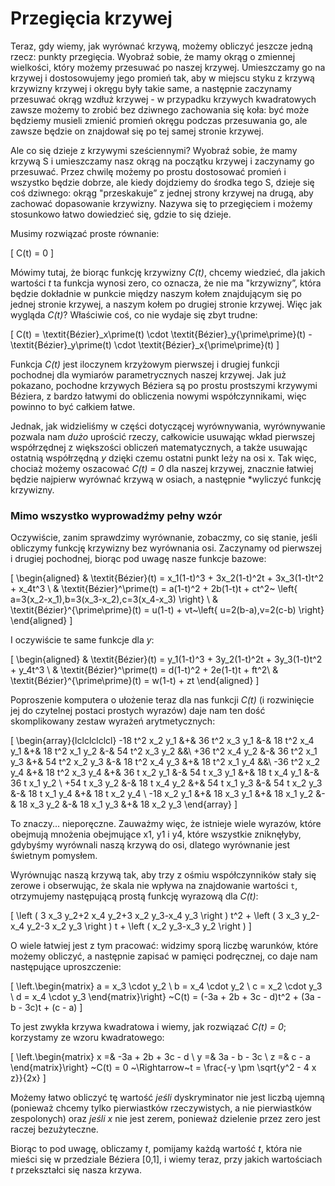 # Przegięcia krzywej

Teraz, gdy wiemy, jak wyrównać krzywą, możemy obliczyć jeszcze jedną rzecz: punkty przegięcia. Wyobraź sobie, że mamy okrąg o zmiennej wielkości, który możemy przesuwać po naszej krzywej. Umieszczamy go na krzywej i dostosowujemy jego promień tak, aby w miejscu styku z krzywą krzywizny krzywej i okręgu były takie same, a następnie zaczynamy przesuwać okrąg wzdłuż krzywej - w przypadku krzywych kwadratowych 
zawsze możemy to zrobić bez dziwnego zachowania się koła: być może będziemy musieli zmienić promień okręgu podczas przesuwania go, ale zawsze będzie on znajdował się po tej samej stronie krzywej.

Ale co się dzieje z krzywymi sześciennymi? Wyobraź sobie, że mamy krzywą S i umieszczamy nasz okrąg na początku krzywej i zaczynamy go przesuwać. Przez chwilę możemy po prostu dostosować promień i wszystko będzie dobrze, ale kiedy dojdziemy do środka tego S, dzieje się coś dziwnego: okrąg "przeskakuje” z jednej strony krzywej na drugą, aby zachować dopasowanie krzywizny.
Nazywa się to przegięciem i możemy stosunkowo łatwo dowiedzieć się, gdzie to się dzieje.

Musimy rozwiązać proste równanie:

\[
  C(t) = 0
\]

Mówimy tutaj, że biorąc funkcję krzywizny *C(t)*, chcemy wiedzieć, dla jakich wartości *t* ta funkcja wynosi zero, co oznacza, że nie ma "krzywizny”, która będzie dokładnie w punkcie między naszym kołem znajdującym się po jednej stronie krzywej, a naszym kołem po drugiej stronie krzywej. Więc jak wygląda *C(t)*? Właściwie coś, co nie wydaje się zbyt trudne:

\[
  C(t) = \textit{Bézier}_x\prime(t) \cdot \textit{Bézier}_y{\prime\prime}(t) - \textit{Bézier}_y\prime(t) \cdot \textit{Bézier}_x{\prime\prime}(t)
\]

Funkcja *C(t)* jest iloczynem krzyżowym pierwszej i drugiej funkcji pochodnej dla wymiarów parametrycznych naszej krzywej. Jak już pokazano, pochodne krzywych Béziera są po prostu prostszymi krzywymi Béziera, z bardzo łatwymi do obliczenia nowymi współczynnikami, więc powinno to być całkiem łatwe.

Jednak, jak widzieliśmy w części dotyczącej wyrównywania, wyrównywanie pozwala nam *dużo* uprościć rzeczy, całkowicie usuwając wkład pierwszej współrzędnej z większości obliczeń matematycznych, a także usuwając ostatnią współrzędną *y* dzięki czemu ostatni punkt leży na osi x. Tak więc, chociaż możemy oszacować *C(t) = 0* dla naszej krzywej, znacznie łatwiej będzie najpierw wyrównać krzywą w osiach, a następnie *wyliczyć funkcję krzywizny.

<div class="note">

### Mimo wszystko wyprowadźmy pełny wzór

Oczywiście, zanim sprawdzimy wyrównanie, zobaczmy, co się stanie, jeśli obliczymy funkcję krzywizny bez wyrównania osi. Zaczynamy od pierwszej i drugiej pochodnej, biorąc pod uwagę nasze funkcje bazowe:

\[
\begin{aligned}
  & \textit{Bézier}(t) = x_1(1-t)^3 + 3x_2(1-t)^2t + 3x_3(1-t)t^2 + x_4t^3 \\
  & \textit{Bézier}^\prime(t) = a(1-t)^2 + 2b(1-t)t + ct^2~ \left\{ a=3(x_2-x_1),b=3(x_3-x_2),c=3(x_4-x_3) \right\} \\
  & \textit{Bézier}^{\prime\prime}(t) = u(1-t) + vt~\left\{ u=2(b-a),v=2(c-b) \right\}\
\end{aligned}
\]

I oczywiście te same funkcje dla *y*:

\[
\begin{aligned}
  & \textit{Bézier}(t) = y_1(1-t)^3 + 3y_2(1-t)^2t + 3y_3(1-t)t^2 + y_4t^3 \\
  & \textit{Bézier}^\prime(t) = d(1-t)^2 + 2e(1-t)t + ft^2\\
  & \textit{Bézier}^{\prime\prime}(t) = w(1-t) + zt
\end{aligned}
\]

Poproszenie komputera o ułożenie teraz dla nas funkcji *C(t)* (i rozwinięcie jej do czytelnej postaci prostych wyrazów) daje nam ten dość skomplikowany zestaw wyrażeń arytmetycznych:

\[
\begin{array}{lclclclclcl}
-18 t^2 x_2 y_1 &+& 36 t^2 x_3 y_1 &-& 18 t^2 x_4 y_1 &+& 18 t^2 x_1 y_2 &-& 54 t^2 x_3 y_2 &&\\
+36 t^2 x_4 y_2 &-& 36 t^2 x_1 y_3 &+& 54 t^2 x_2 y_3 &-& 18 t^2 x_4 y_3 &+& 18 t^2 x_1 y_4 &&\\
-36 t^2 x_2 y_4 &+& 18 t^2 x_3 y_4 &+& 36 t x_2 y_1   &-& 54 t x_3 y_1   &+& 18 t x_4 y_1 &-& 36 t x_1 y_2 \\
+54 t x_3 y_2   &-& 18 t x_4 y_2   &+& 54 t x_1 y_3   &-& 54 t x_2 y_3   &-& 18 t x_1 y_4 &+& 18 t x_2 y_4 \\
-18 x_2 y_1     &+& 18 x_3 y_1     &+& 18 x_1 y_2     &-& 18 x_3 y_2     &-& 18 x_1 y_3   &+& 18 x_2 y_3
\end{array}
\]

To znaczy... nieporęczne. Zauważmy więc, że istnieje wiele wyrazów, które obejmują mnożenia obejmujące x1, y1 i y4, które wszystkie zniknęłyby, gdybyśmy wyrównali naszą krzywą do osi, dlatego wyrównanie jest świetnym pomysłem.

</div>

Wyrównując naszą krzywą tak, aby trzy z ośmiu współczynników stały się zerowe i obserwując, że skala nie wpływa na znajdowanie wartości `t`, otrzymujemy następującą prostą funkcję wyrazową dla *C(t)*:

\[
  \left ( 3 x_3 y_2+2 x_4 y_2+3 x_2 y_3-x_4 y_3 \right ) t^2 + \left ( 3 x_3 y_2-x_4 y_2-3 x_2 y_3 \right ) t + \left ( x_2 y_3-x_3 y_2 \right )
\]

O wiele łatwiej jest z tym pracować: widzimy sporą liczbę warunków, które możemy obliczyć, a następnie zapisać w pamięci podręcznej, co daje nam następujące uproszczenie:


\[
  \left.\begin{matrix}
    a = x_3 \cdot y_2 \\
    b = x_4 \cdot y_2 \\
    c = x_2 \cdot y_3 \\
    d = x_4 \cdot y_3
  \end{matrix}\right\}
  ~C(t) = (-3a + 2b + 3c - d)t^2 + (3a - b - 3c)t + (c - a)
\]

To jest zwykła krzywa kwadratowa i wiemy, jak rozwiązać *C(t) = 0*; korzystamy ze wzoru kwadratowego:

\[
  \left.\begin{matrix}
    x =& -3a + 2b + 3c - d \\
    y =& 3a - b - 3c \\
    z =& c - a
  \end{matrix}\right\}
  ~C(t) = 0 ~\Rightarrow~t = \frac{-y \pm \sqrt{y^2 - 4 x z}}{2x}
\]


Możemy łatwo obliczyć tę wartość *jeśli* dyskryminator nie jest liczbą ujemną (ponieważ chcemy tylko pierwiastków rzeczywistych, a nie pierwiastków zespolonych) oraz *jeśli* *x* nie jest zerem, ponieważ dzielenie przez zero jest raczej bezużyteczne.

Biorąc to pod uwagę, obliczamy *t*, pomijamy każdą wartość *t*, która nie mieści się w przedziale Béziera [0,1], i wiemy teraz, przy jakich wartościach *t* przekształci się nasza krzywa.

<graphics-element title="Znajdowanie przegięć sześciennej krzywej Béziera" src="./inflection.js"></graphics-element>

